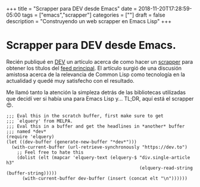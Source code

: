 +++
title = "Scrapper para DEV desde Emacs"
date = 2018-11-20T17:28:59-05:00
tags = ["emacs","scrapper"]
categories = [""]
draft = false
description = "Construyendo un web scrapper en Emacs Lisp"
+++

# Scrapper para DEV desde Emacs.

Recién publiqué en
[DEV](https://dev.to/yorodm/scrapping-dev-with-common-lisp-6j0) un artículo
acerca de como hacer un [scrapper](https://es.wikipedia.org/wiki/Web_scraping)
para obtener los títulos del [feed principal](https://dev.to). El artículo
surgió de una discusión amistosa acerca de la relevancia de Common Lisp como
tecnología en la actualidad y quedé muy satisfecho con el resultado.

Me llamó tanto la atención la simpleza detrás de las bibliotecas utilizadas que
decidí ver si había una para Emacs Lisp y... TL;DR, aquí está el scrapper 😍.


```elisp
;;; Eval this in the scratch buffer, first make sure to get
;;; `elquery' from MELPA.
;;; Eval this in a buffer and get the headlines in *another* buffer
;;; named *dev*
(require 'elquery)
(let ((dev-buffer (generate-new-buffer "*dev*")))
  (with-current-buffer (url-retrieve-synchronously "https://dev.to")
    ;; Feel free to hate this
    (dolist (elt (mapcar 'elquery-text (elquery-$ "div.single-article h3"
                                                  (elquery-read-string (buffer-string)))))
      (with-current-buffer dev-buffer (insert (concat elt "\n"))))))
```
